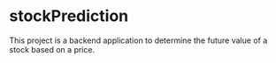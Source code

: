 # stockPrediction
This project is a backend application to determine the future value of a stock based on a price.
